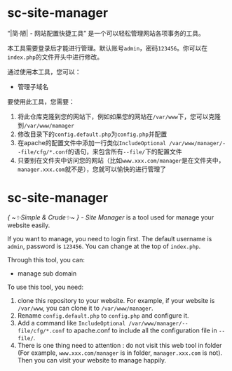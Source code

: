 # sc-site-manager

“|简·陋| - 网站配置快捷工具” 是一个可以轻松管理网站各项事务的工具。

本工具需要登录后才能进行管理。默认账号`admin`，密码`123456`。你可以在`index.php`的文件开头中进行修改。

通过使用本工具，您可以：
- 管理子域名

要使用此工具，您需要：
1. 将此仓库克隆到您的网站下，例如如果您的网站在`/var/www`下，您可以克隆到`/var/www/mamager`
2. 修改目录下的`config.default.php`为`config.php`并配置
3. 在apache的配置文件中添加一行类似`IncludeOptional /var/www/manager/--file/cfg/*.conf`的语句，来包含所有`--file/`下的配置文件
4. 只要别在文件夹中访问您的网站（比如`www.xxx.com/manager`是在文件夹中，`manager.xxx.com`就不是），您就可以愉快的进行管理了

# sc-site-manager

*{ \~✨Simple & Crude✨\~ } - Site Manager* is a tool used for manage your website easily.

If you want to manage, you need to login first. The default username is `admin`, password is `123456`. You can change at the top of `index.php`.

Through this tool, you can:
- manage sub domain

To use this tool, you need:
1. clone this repository to your website. For example, if your website is `/var/www`, you can clone it to `/var/www/manager`.
2. Rename `config.default.php` to `config.php` and configure it.
3. Add a command like `IncludeOptional /var/www/manager/--file/cfg/*.conf` to apache.conf to include all the configuration file in `--file/`.
4. There is one thing need to attention : do not visit this web tool in folder (For example, `www.xxx.com/manager` is in folder, `manager.xxx.com` is not). Then you can visit your website to manage happily.
